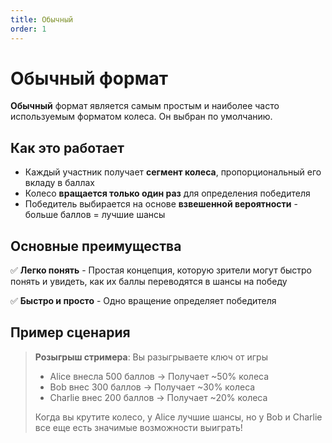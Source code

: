 ```yaml
---
title: Обычный
order: 1
---
```


# Обычный формат

**Обычный** формат является самым простым и наиболее часто используемым форматом колеса. Он выбран по умолчанию.

## Как это работает

- Каждый участник получает **сегмент колеса**, пропорциональный его вкладу в баллах
- Колесо **вращается только один раз** для определения победителя
- Победитель выбирается на основе **взвешенной вероятности** - больше баллов = лучшие шансы

## Основные преимущества

✅ **Легко понять** - Простая концепция, которую зрители могут быстро понять и увидеть, как их баллы переводятся в шансы на победу

✅ **Быстро и просто** - Одно вращение определяет победителя

## Пример сценария

> **Розыгрыш стримера**: Вы разыгрываете ключ от игры
>
> - Alice внесла 500 баллов → Получает ~50% колеса
> - Bob внес 300 баллов → Получает ~30% колеса
> - Charlie внес 200 баллов → Получает ~20% колеса
>
> Когда вы крутите колесо, у Alice лучшие шансы, но у Bob и Charlie все еще есть значимые возможности выиграть!
